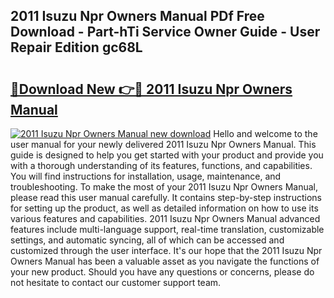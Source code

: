 ## 2011 Isuzu Npr Owners Manual PDf Free Download - Part-hTi Service Owner Guide - User Repair Edition gc68L

# <h2><a href="http://bc15243.oget.top/?id=2011+Isuzu+Npr+Owners+Manual">🔗Download New 👉🔴 2011 Isuzu Npr Owners Manual</a></h2>

[![2011 Isuzu Npr Owners Manual new download](https://i.imgur.com/5g1atiW.png)](http://bc15243.oget.top/?id=2011+Isuzu+Npr+Owners+Manual)
Hello and welcome to the user manual for your newly delivered 2011 Isuzu Npr Owners Manual. This guide is designed to help you get started with your product and provide you with a thorough understanding of its features, functions, and capabilities. You will find instructions for installation, usage, maintenance, and troubleshooting. To make the most of your 2011 Isuzu Npr Owners Manual, please read this user manual carefully. It contains step-by-step instructions for setting up the product, as well as detailed information on how to use its various features and capabilities. 2011 Isuzu Npr Owners Manual advanced features include multi-language support, real-time translation, customizable settings, and automatic syncing, all of which can be accessed and customized through the user interface. It's our hope that the 2011 Isuzu Npr Owners Manual has been a valuable asset as you navigate the functions of your new product. Should you have any questions or concerns, please do not hesitate to contact our customer support team.
